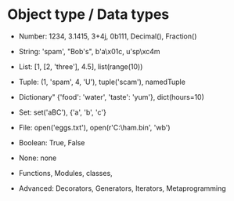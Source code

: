 # Object type / Data types

- Number: 1234, 3.1415, 3+4j, 0b111, Decimal(), Fraction()
- String: 'spam', "Bob's", b'a\x01c, u'sp\xc4m
- List: [1, [2, 'three'], 4.5], list(range(10))
- Tuple: (1, 'spam', 4, 'U'), tuple('scam'), namedTuple
- Dictionary" {'food': 'water', 'taste': 'yum'}, dict(hours=10)
- Set: set('aBC'), {'a', 'b', 'c'}
- File: open('eggs.txt'), open(r'C:\ham.bin', 'wb')
- Boolean: True, False
- None: none
- Functions, Modules, classes,

- Advanced: Decorators, Generators, Iterators, Metaprogramming
